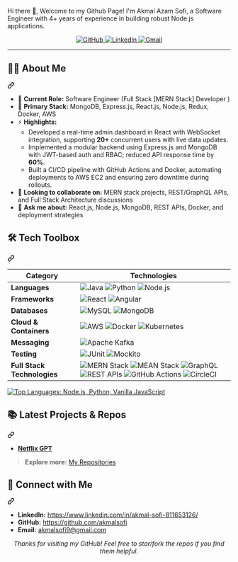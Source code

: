 Hi there 👋, Welcome to my Github Page!
I'm Akmal Azam Sofi, a Software Engineer with 4+ years of experience in building robust Node.js applications.


<p align="center">
  <a href="https://github.com/yourusername" target="_blank">
    <img src="https://img.shields.io/badge/GitHub-100000?style=for-the-badge&logo=github&logoColor=white" alt="GitHub">
  </a>
  <a href="https://www.linkedin.com/in/akmal-sofi-811653126/" target="_blank">
    <img src="https://img.shields.io/badge/LinkedIn-0A66C2?style=for-the-badge&logo=linkedin&logoColor=white" alt="LinkedIn">
  </a>
  <a href="mailto:akmalsofi9@gmail.com" target="_blank">
    <img src="https://img.shields.io/badge/Gmail-D14836?style=for-the-badge&logo=gmail&logoColor=white" alt="Gmail">
  </a>
</p>
<hr>
<div class="markdown-heading" dir="auto"><h2 class="heading-element" dir="auto">👨‍💻 About Me</h2><a id="user-content--about-me" class="anchor" aria-label="Permalink: 👨‍💻 About Me" href="#-about-me"><svg class="octicon octicon-link" viewBox="0 0 16 16" version="1.1" width="16" height="16" aria-hidden="true"><path d="m7.775 3.275 1.25-1.25a3.5 3.5 0 1 1 4.95 4.95l-2.5 2.5a3.5 3.5 0 0 1-4.95 0 .751.751 0 0 1 .018-1.042.751.751 0 0 1 1.042-.018 1.998 1.998 0 0 0 2.83 0l2.5-2.5a2.002 2.002 0 0 0-2.83-2.83l-1.25 1.25a.751.751 0 0 1-1.042-.018.751.751 0 0 1-.018-1.042Zm-4.69 9.64a1.998 1.998 0 0 0 2.83 0l1.25-1.25a.751.751 0 0 1 1.042.018.751.751 0 0 1 .018 1.042l-1.25 1.25a3.5 3.5 0 1 1-4.95-4.95l2.5-2.5a3.5 3.5 0 0 1 4.95 0 .751.751 0 0 1-.018 1.042.751.751 0 0 1-1.042.018 1.998 1.998 0 0 0-2.83 0l-2.5 2.5a1.998 1.998 0 0 0 0 2.83Z"></path></svg></a></div>
<ul dir="auto">
  <li>🔭 <strong>Current Role:</strong> Software Engineer (Full Stack [MERN Stack] Developer )</li>
  <li>🌱 <strong>Primary Stack:</strong> MongoDB, Express.js, React.js, Node.js, Redux, Docker, AWS</li>
  <li>⚡ <strong>Highlights:</strong>
    <ul dir="auto">
      <li>Developed a real-time admin dashboard in React with WebSocket integration, supporting <strong>20+</strong> concurrent users with live data updates.</li>
      <li>Implemented a modular backend using Express.js and MongoDB with JWT-based auth and RBAC; reduced API response time by <strong>60%</strong>.</li>
      <li>Built a CI/CD pipeline with GitHub Actions and Docker, automating deployments to AWS EC2 and ensuring zero downtime during rollouts.</li>
    </ul>
  </li>
  <li>👯 <strong>Looking to collaborate on:</strong> MERN stack projects, REST/GraphQL APIs, and Full Stack Architecture discussions</li>
  <li>💬 <strong>Ask me about:</strong> React.js, Node.js, MongoDB, REST APIs, Docker, and deployment strategies</li>
</ul>

<div class="markdown-heading" dir="auto"><h2 class="heading-element" dir="auto">🛠️ Tech Toolbox</h2><a id="user-content-️-tech-toolbox" class="anchor" aria-label="Permalink: 🛠️ Tech Toolbox" href="#️-tech-toolbox"><svg class="octicon octicon-link" viewBox="0 0 16 16" version="1.1" width="16" height="16" aria-hidden="true"><path d="m7.775 3.275 1.25-1.25a3.5 3.5 0 1 1 4.95 4.95l-2.5 2.5a3.5 3.5 0 0 1-4.95 0 .751.751 0 0 1 .018-1.042.751.751 0 0 1 1.042-.018 1.998 1.998 0 0 0 2.83 0l2.5-2.5a2.002 2.002 0 0 0-2.83-2.83l-1.25 1.25a.751.751 0 0 1-1.042-.018.751.751 0 0 1-.018-1.042Zm-4.69 9.64a1.998 1.998 0 0 0 2.83 0l1.25-1.25a.751.751 0 0 1 1.042.018.751.751 0 0 1 .018 1.042l-1.25 1.25a3.5 3.5 0 1 1-4.95-4.95l2.5-2.5a3.5 3.5 0 0 1 4.95 0 .751.751 0 0 1-.018 1.042.751.751 0 0 1-1.042.018 1.998 1.998 0 0 0-2.83 0l-2.5 2.5a1.998 1.998 0 0 0 0 2.83Z"></path></svg></a></div>
<markdown-accessiblity-table data-catalyst="">
  <table>
    <thead>
      <tr>
        <th>Category</th>
        <th>Technologies</th>
      </tr>
    </thead>
    <tbody>
      <tr>
        <td><strong>Languages</strong></td>
        <td>
          <img src="https://img.shields.io/badge/java-%23ED8B00.svg?style=for-the-badge&logo=openjdk&logoColor=white" alt="Java">
          <img src="https://camo.githubusercontent.com/0d0779a129f1dcf6c31613b701fe0646fd4e4d2ed2a7cbd61b27fd5514baa938/68747470733a2f2f696d672e736869656c64732e696f2f62616467652f707974686f6e2d3336373041303f7374796c653d666f722d7468652d6261646765266c6f676f3d707974686f6e266c6f676f436f6c6f723d666664643534" alt="Python">
           <img src="https://img.shields.io/badge/node.js-%23339933.svg?style=for-the-badge&logo=nodedotjs&logoColor=white" alt="Node.js">
        </td>
      </tr>
      <tr>
        <td><strong>Frameworks</strong></td>
        <td>
          <img src="https://img.shields.io/badge/react-%2320232a.svg?style=for-the-badge&logo=react&logoColor=%2361DAFB" alt="React">
          <img src="https://img.shields.io/badge/angular-%23DD0031.svg?style=for-the-badge&logo=angular&logoColor=white" alt="Angular">         
        </td>
      </tr>
      <tr>
        <td><strong>Databases</strong></td>
        <td>
          <img src="https://img.shields.io/badge/mysql-4479A1.svg?style=for-the-badge&logo=mysql&logoColor=white" alt="MySQL">
          <img src="https://img.shields.io/badge/MongoDB-%234ea94b.svg?style=for-the-badge&logo=mongodb&logoColor=white" alt="MongoDB">
        </td>
      </tr>
      <tr>
        <td><strong>Cloud &amp; Containers</strong></td>
        <td>
          <img src="https://img.shields.io/badge/AWS-%23FF9900.svg?style=for-the-badge&logo=amazon-aws&logoColor=white" alt="AWS">
          <img src="https://img.shields.io/badge/docker-%230db7ed.svg?style=for-the-badge&logo=docker&logoColor=white" alt="Docker">
          <img src="https://img.shields.io/badge/kubernetes-%23326ce5.svg?style=for-the-badge&logo=kubernetes&logoColor=white" alt="Kubernetes">
        </td>
      </tr>
      <tr>
        <td><strong>Messaging</strong></td>
        <td>
          <img src="https://img.shields.io/badge/Apache%20Kafka-000?style=for-the-badge&logo=apachekafka&logoColor=white" alt="Apache Kafka">
        </td>
      </tr>
      <tr>
        <td><strong>Testing</strong></td>
        <td>
          <img src="https://img.shields.io/badge/JUnit5-25A162?style=flat-square&logo=JUnit5&logoColor=white" alt="JUnit">
          <img src="https://img.shields.io/badge/Mockito-25A162?style=flat-square&logo=Java&logoColor=white" alt="Mockito">
        </td>
      </tr>
      <tr>
        <td><strong>Full Stack Technologies</strong></td>
        <td>
          <img src="https://img.shields.io/badge/MERN-3e3e3e?style=for-the-badge&logoColor=white" alt="MERN Stack">
          <img src="https://img.shields.io/badge/MEAN-ffcc00?style=for-the-badge&logoColor=black" alt="MEAN Stack">
          <img src="https://img.shields.io/badge/GraphQL-E10098?style=for-the-badge&logo=graphql&logoColor=white" alt="GraphQL">
          <img src="https://img.shields.io/badge/REST%20APIs-02569B?style=for-the-badge&logo=fastapi&logoColor=white" alt="REST APIs">
          <img src="https://img.shields.io/badge/GitHub_Actions-2088FF?style=for-the-badge&logo=github-actions&logoColor=white" alt="GitHub Actions">
          <img src="https://img.shields.io/badge/CircleCI-343434?style=for-the-badge&logo=circleci&logoColor=white" alt="CircleCI">
        </td>
      </tr>
    </tbody>
  </table>
</markdown-accessiblity-table>
<p dir="auto">
  <a target="_blank" rel="noopener noreferrer nofollow" href="https://camo.githubusercontent.com/46070c26bafc044609989fbfc24aed9f5fe5d30a33ae9cbed88af54c57a6c7f6/68747470733a2f2f6769746875622d726561646d652d73746174732e76657263656c2e6170702f6170692f746f702d6c616e67732f3f757365726e616d653d6e61746873616761723234266c61796f75743d636f6d70616374267468656d653d7265616374">
    <img height="160" 
         src="https://camo.githubusercontent.com/46070c26bafc044609989fbfc24aed9f5fe5d30a33ae9cbed88af54c57a6c7f6/68747470733a2f2f6769746875622d726561646d652d73746174732e76657263656c2e6170702f6170692f746f702d6c616e67732f3f757365726e616d653d6e61746873616761723234266c61796f75743d636f6d70616374267468656d653d7265616374" 
         alt="Top Languages: Node.js, Python, Vanilla JavaScript" 
         data-canonical-src="https://github-readme-stats.vercel.app/api/top-langs/?username=akmalsofi24&amp;layout=compact&amp;theme=react" 
         style="max-width: 100%; height: auto; max-height: 160px;">
  </a>
</p>
<div class="markdown-heading" dir="auto"><h2 class="heading-element" dir="auto">📚 Latest Projects &amp; Repos</h2><a id="user-content--latest-projects--repos" class="anchor" aria-label="Permalink: 📚 Latest Projects &amp; Repos" href="#-latest-projects--repos"><svg class="octicon octicon-link" viewBox="0 0 16 16" version="1.1" width="16" height="16" aria-hidden="true"><path d="m7.775 3.275 1.25-1.25a3.5 3.5 0 1 1 4.95 4.95l-2.5 2.5a3.5 3.5 0 0 1-4.95 0 .751.751 0 0 1 .018-1.042.751.751 0 0 1 1.042-.018 1.998 1.998 0 0 0 2.83 0l2.5-2.5a2.002 2.002 0 0 0-2.83-2.83l-1.25 1.25a.751.751 0 0 1-1.042-.018.751.751 0 0 1-.018-1.042Zm-4.69 9.64a1.998 1.998 0 0 0 2.83 0l1.25-1.25a.751.751 0 0 1 1.042.018.751.751 0 0 1 .018 1.042l-1.25 1.25a3.5 3.5 0 1 1-4.95-4.95l2.5-2.5a3.5 3.5 0 0 1 4.95 0 .751.751 0 0 1-.018 1.042.751.751 0 0 1-1.042.018 1.998 1.998 0 0 0-2.83 0l-2.5 2.5a1.998 1.998 0 0 0 0 2.83Z"></path></svg></a></div>
<ul dir="auto">
<li><a href=""><strong>Netflix GPT</strong></a></li>
<!-- <li><a href="https://github.com/nathsagar24/gosyippe"><strong>Gosyippe</strong></a></li>
<li><a href="https://github.com/nathsagar24/BlackBoard"><strong>BlackBoard</strong></a></li>
<li><a href="https://github.com/nathsagar24/Covid-Detection"><strong>Covid Detection</strong></a></li> -->
</ul>
<blockquote>
<p dir="auto"><strong>Explore more:</strong> <a href="https://github.com/akmalsofi?tab=repositories">My Repositories</a></p>
</blockquote>
<div class="markdown-heading" dir="auto"><h2 class="heading-element" dir="auto">🤝 Connect with Me</h2><a id="user-content--connect-with-me" class="anchor" aria-label="Permalink: 🤝 Connect with Me" href="#-connect-with-me"><svg class="octicon octicon-link" viewBox="0 0 16 16" version="1.1" width="16" height="16" aria-hidden="true"><path d="m7.775 3.275 1.25-1.25a3.5 3.5 0 1 1 4.95 4.95l-2.5 2.5a3.5 3.5 0 0 1-4.95 0 .751.751 0 0 1 .018-1.042.751.751 0 0 1 1.042-.018 1.998 1.998 0 0 0 2.83 0l2.5-2.5a2.002 2.002 0 0 0-2.83-2.83l-1.25 1.25a.751.751 0 0 1-1.042-.018.751.751 0 0 1-.018-1.042Zm-4.69 9.64a1.998 1.998 0 0 0 2.83 0l1.25-1.25a.751.751 0 0 1 1.042.018.751.751 0 0 1 .018 1.042l-1.25 1.25a3.5 3.5 0 1 1-4.95-4.95l2.5-2.5a3.5 3.5 0 0 1 4.95 0 .751.751 0 0 1-.018 1.042.751.751 0 0 1-1.042.018 1.998 1.998 0 0 0-2.83 0l-2.5 2.5a1.998 1.998 0 0 0 0 2.83Z"></path></svg></a></div>
<ul dir="auto">
<li><strong>LinkedIn:</strong> <a href="https://www.linkedin.com/in/akmal-sofi-811653126/" rel="nofollow">https://www.linkedin.com/in/akmal-sofi-811653126/</a></li>
<li><strong>GitHub:</strong> <a href="https://github.com/akmalsofi">https://github.com/akmalsofi</a></li>
<li><strong>Email:</strong> <a href="mailto:akmalsofi9@gmail.com">akmalsofi9@gmail.com</a></li>
</ul>
<p align="center" dir="auto">
  <i>Thanks for visiting my GitHub! Feel free to star/fork the repos if you find them helpful.</i>
</p>
